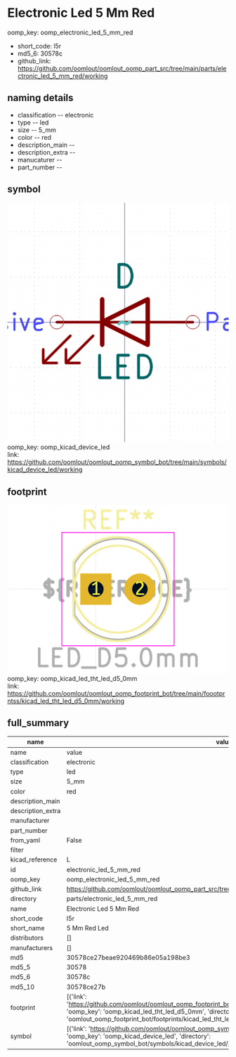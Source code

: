 # Electronic Led 5 Mm Red
oomp_key: oomp_electronic_led_5_mm_red 

  
* short_code: l5r
* md5_6: 30578c  
* github_link: https://github.com/oomlout/oomlout_oomp_part_src/tree/main/parts/electronic_led_5_mm_red/working  
## naming details
* classification -- electronic
* type -- led
* size -- 5_mm
* color -- red
* description_main -- 
* description_extra -- 
* manucaturer -- 
* part_number -- 



## symbol

![](symbol/0/working/working_600.png)  
oomp_key: oomp_kicad_device_led  
link: https://github.com/oomlout/oomlout_oomp_symbol_bot/tree/main/symbols/kicad_device_led/working  

## footprint

![](footprint/0/working/working_600.png)  
oomp_key: oomp_kicad_led_tht_led_d5_0mm  
link: https://github.com/oomlout/oomlout_oomp_footprint_bot/tree/main/foootprntss/kicad_led_tht_led_d5_0mm/working  

## full_summary
| name | value | 
| --- | --- | 
| name | value | 
| classification | electronic | 
| type | led | 
| size | 5_mm | 
| color | red | 
| description_main |  | 
| description_extra |  | 
| manufacturer |  | 
| part_number |  | 
| from_yaml | False | 
| filter |  | 
| kicad_reference | L | 
| id | electronic_led_5_mm_red | 
| oomp_key | oomp_electronic_led_5_mm_red | 
| github_link | https://github.com/oomlout/oomlout_oomp_part_src/tree/main/parts/electronic_led_5_mm_red/working | 
| directory | parts/electronic_led_5_mm_red | 
| name | Electronic Led 5 Mm Red | 
| short_code | l5r | 
| short_name | 5 Mm Red Led | 
| distributors | [] | 
| manufacturers | [] | 
| md5 | 30578ce27beae920469b86e05a198be3 | 
| md5_5 | 30578 | 
| md5_6 | 30578c | 
| md5_10 | 30578ce27b | 
| footprint | [{'link': 'https://github.com/oomlout/oomlout_oomp_footprint_bot/tree/main/foootprntss/kicad_led_tht_led_d5_0mm', 'oomp_key': 'oomp_kicad_led_tht_led_d5_0mm', 'directory': 'oomlout_oomp_footprint_bot/footprints/kicad_led_tht_led_d5_0mm//working/working.kicad_mod'}] | 
| symbol | [{'link': 'https://github.com/oomlout/oomlout_oomp_symbol_bot/tree/main/symbols/kicad_device_led', 'oomp_key': 'oomp_kicad_device_led', 'directory': 'oomlout_oomp_symbol_bot/symbols/kicad_device_led//working/working.kicad_sym'}] | 
